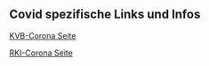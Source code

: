 ## Covid spezifische Links und Infos

[KVB-Corona Seite](https://www.kvb.de/praxis/qualitaet/hygiene-und-infektionspraevention/infektionsschutz/coronavirus/)

[RKI-Corona Seite](https://www.rki.de/DE/Content/InfAZ/N/Neuartiges_Coronavirus/nCoV.html)



